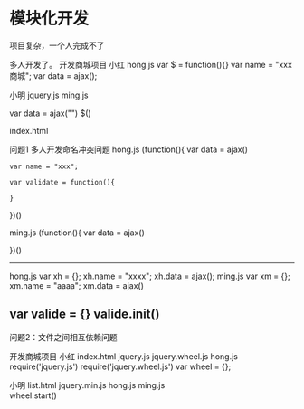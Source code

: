 # 模块化开发

项目复杂，一个人完成不了

多人开发了。
开发商城项目
小红
  hong.js
  var $ = function(){}
  var name = "xxx商城";
  var data = ajax();

小明
  jquery.js
  ming.js

  var data = ajax("")
  $()


index.html
<script src="jquer.min.js"></script>
<script src="ming.js"></script>
<script src="hong.js"></script>


问题1  多人开发命名冲突问题
hong.js
(function(){
	var data = ajax()

	var name = "xxx";

	var validate = function(){

	}
})() 

ming.js
(function(){
	var data = ajax()


})() 


------------------------------
hong.js
var xh = {};
xh.name = "xxxx";
xh.data = ajax();
ming.js
var xm = {};
xm.name = "aaaa";
xm.data = ajax()

var valide = {}
valide.init()
------------------------------
问题2：文件之间相互依赖问题

开发商城项目
小红  index.html 
  jquery.js
  jquery.wheel.js
  hong.js
  require('jquery.js')
  require('jquery.wheel.js')
  var wheel = {};

小明  list.html
  jquery.min.js
  hong.js
  ming.js  
  wheel.start()

